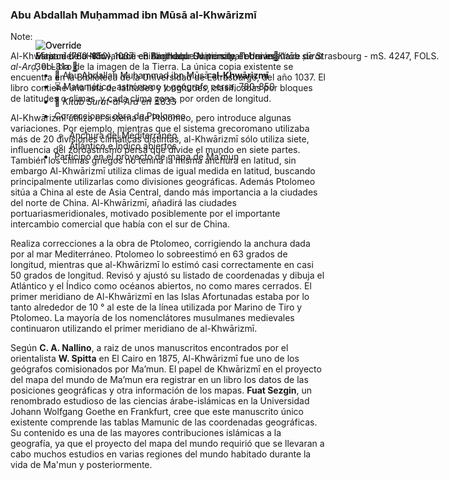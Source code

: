 ### Abu Abdallah Muḥammad ibn Mūsā al-Khwārizmī
						
<div class="l-double fragment fade-out" style="position:absolute; justify-items:center" data-fragment-index="0">
	<figure>
							<img class="plain" style="max-height:80vh" data-src="images/khwarizmi.png" alt="Override">
							<figcaption>Estatua de al-Khwarizmi en Amirkabir University, Teherán<a href="https://commons.wikimedia.org/wiki/File:Khwarizmi_Amirkabir_University_of_Technology.png" target="_blank">🔗</a></figcaption>
	</figure>
	<div class="description">
		<ul>
			<li>👳 Abu Abdallah Muḥammad ibn Mūsā <strong>al-Khwārizmī</strong></li>
			<li>⏳ Matemático, astrónomo y geógrafo persa, 780-850</li>
			<li>📕 <em>Kitab Surat-al-Ard</em> en ⏳833</li>
			<li>Correcciones obra de Ptolomeo</li>
			<ul>
				<li>Anchura del Mediterráneo</li>
				<li>Atlántico e Índico abiertos</li>
			</ul>
			<li>Participó en el proyecto de mapa de Ma’mun</li>
		</ul>
	</div>
</div>
<div class="l-simple fragment fade-in" style="position:absolute; justify-items:center" data-fragment-index="0">
	<figure>
							<img class="plain" style="max-height:60vh" data-src="images/khwarizmi-nilo.png" alt="Override">
							<figcaption>
								Mapa del río Nilo - 1037 - Bibliothèque Nationale et Universitaire de Strasbourg - mS. 4247, FOLS. 30b-31a <a href="https://bvmm.irht.cnrs.fr/iiif/17086/canvas/canvas-1421995/view" target="_blank">🔗</a>
							</figcaption>
	</figure>
</div>

						
Note:

Al-Khwārizmī (780-850), nace en  Baghdad. Su principal obra es *Kitāb ṣūrat al-Arḍ*, el Libro de la imagen de la Tierra. La única copia existente se encuentra en la Biblioteca de la Universidad de Estrasburgo, del año 1037. El libro contiene una lista de latitudes y longitudes, clasificadas por bloques de latitudes o climas, y cada clima zona, por orden de longitud. 


Al-Khwārizmī utiliza el sistema de Ptolomeo, pero introduce algunas variaciones. Por ejemplo, mientras que el sistema grecoromano utilizaba más de 20 divisiones climáticas distintas, al-Khwārizmī sólo utiliza siete, influencia del zoroastrismo persa que divide el mundo en siete partes. También los climas griegos no tenína la misma anchura en latitud, sin embargo  Al-Khwārizmī utiliza climas de igual medida en latitud, buscando principalmente utilizarlas como divisiones geográficas. Además  Ptolomeo sitúa a China al este de Asia Central, dando más importancia a la ciudades del norte de China. Al-Khwārizmī, añadirá las ciudades portuariasmeridionales, motivado posiblemente por el importante intercambio comercial que había con el sur de China.

Realiza correcciones a la obra de Ptolomeo, corrigiendo la anchura dada por al mar Mediterráneo. Ptolomeo lo sobreestimó en 63 grados de longitud, mientras que al-Khwārizmī lo estimó casi correctamente en casi 50 grados de longitud. Revisó y ajustó su listado de coordenadas y dibuja el Atlántico y el Índico como océanos abiertos, no como mares cerrados. El primer meridiano de Al-Khwārizmī en las Islas Afortunadas estaba por lo tanto alrededor de 10 ° al este de la línea utilizada por Marino de Tiro y Ptolomeo. La mayoría de los nomenclátores musulmanes medievales continuaron utilizando el primer meridiano de al-Khwārizmī.

Según **C. A. Nallino**, a raiz de unos manuscritos encontrados por el orientalista **W. Spitta** en El Cairo en 1875, Al-Khwārizmī fue uno de los geógrafos comisionados por Ma’mun. El papel de Khwārizmī en el proyecto del mapa del mundo de Ma’mun era registrar en un libro los datos de las posiciones geográficas y otra información de los mapas. **Fuat Sezgin**, un renombrado estudioso de las ciencias árabe-islámicas en la Universidad Johann Wolfgang Goethe en Frankfurt, cree que este manuscrito único existente comprende las tablas Mamunic de las coordenadas geográficas. Su contenido es una de las mayores contribuciones islámicas a la geografía, ya que el proyecto del mapa del mundo requirió que se llevaran a cabo muchos estudios en varias regiones del mundo habitado durante la vida de Ma'mun y posteriormente.
